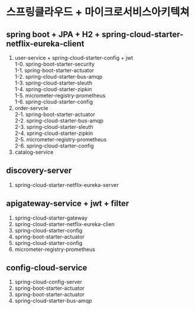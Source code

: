 # 스프링클라우드 + 마이크로서비스아키텍쳐

## spring boot + JPA + H2 + spring-cloud-starter-netflix-eureka-client
  1. user-service + spring-cloud-starter-config + jwt
   <br/>1-0. spring-boot-starter-security
    <br/>1-1. spring-boot-starter-actuator
    <br/>1-2. spring-cloud-starter-bus-amqp
    <br/>1-3. spring-cloud-starter-sleuth
    <br/>1-4. spring-cloud-starter-zipkin
    <br/>1-5. micrometer-registry-prometheus
    <br/>1-6. spring-cloud-starter-config
  2. order-servcie
    <br/>2-1. spring-boot-starter-actuator
    <br/>2-2. spring-cloud-starter-bus-amqp
    <br/>2-3. spring-cloud-starter-sleuth
    <br/>2-4. spring-cloud-starter-zipkin
    <br/>2-5. micrometer-registry-prometheus
    <br/>2-6. spring-cloud-starter-config
  3. catalog-service 
  
  
 ## discovery-server   
  1. spring-cloud-starter-netflix-eureka-server
  
  
 ## apigateway-service + jwt + filter
  1. spring-cloud-starter-gateway
  2. spring-cloud-starter-netflix-eureka-clien
  3. spring-cloud-starter-config
  4. spring-boot-starter-actuator
  5. spring-cloud-starter-config
  6. micrometer-registry-prometheus


 ## config-cloud-service
  1. spring-cloud-config-server
  2. spring-boot-starter-actuator
  3. spring-boot-starter-actuator
  4. spring-cloud-starter-bus-amqp
